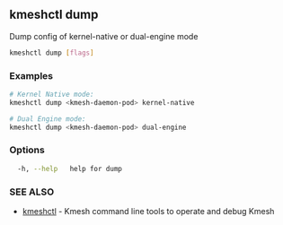 ## kmeshctl dump

Dump config of kernel-native or dual-engine mode

```bash
kmeshctl dump [flags]
```

### Examples

```bash
# Kernel Native mode:
kmeshctl dump <kmesh-daemon-pod> kernel-native

# Dual Engine mode:
kmeshctl dump <kmesh-daemon-pod> dual-engine
```

### Options

```bash
  -h, --help   help for dump
```

### SEE ALSO

* [kmeshctl](kmeshctl.md) - Kmesh command line tools to operate and debug Kmesh
